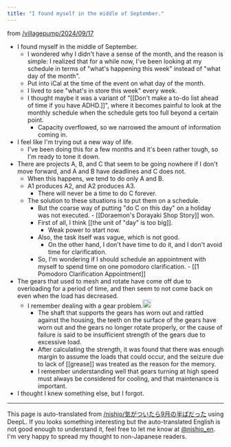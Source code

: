 ```yaml
---
title: "I found myself in the middle of September."
---
```


from [/villagepump/2024/09/17](https://scrapbox.io/villagepump/2024/09/17)
- I found myself in the middle of September.
    - I wondered why I didn't have a sense of the month, and the reason is simple: I realized that for a while now, I've been looking at my schedule in terms of "what's happening this week" instead of "what day of the month".
    - Put into iCal at the time of the event on what day of the month.
    - I lived to see "what's in store this week" every week.
    - I thought maybe it was a variant of "[[Don't make a to-do list ahead of time if you have ADHD.]]", where it becomes painful to look at the monthly schedule when the schedule gets too full beyond a certain point.
        - Capacity overflowed, so we narrowed the amount of information coming in.
- I feel like I'm trying out a new way of life.
    - I've been doing this for a few months and it's been rather tough, so I'm ready to tone it down.
- There are projects A, B, and C that seem to be going nowhere if I don't move forward, and A and B have deadlines and C does not.
    - When this happens, we tend to do only A and B.
    - A1 produces A2, and A2 produces A3.
        - There will never be a time to do C forever.
    - The solution to these situations is to put them on a schedule.
        - But the coarse way of putting "do C on this day" on a holiday was not executed.
                - [[Doraemon's Dorayaki Shop Story]] won.
        - First of all, I think [[the unit of "day" is too big]].
            - Weak power to start now.
        - Also, the task itself was vague, which is not good.
            - On the other hand, I don't have time to do it, and I don't avoid time for clarification.
        - So, I'm wondering if I should schedule an appointment with myself to spend time on one pomodoro clarification.
                - [[1 Pomodoro Clarification Appointment]]
- The gears that used to mesh and rotate have come off due to overloading for a period of time, and then seem to not come back on even when the load has decreased.
    - I remember dealing with a gear problem.<img src='https://scrapbox.io/api/pages/villagepump/Hiro Aki/icon' alt='/villagepump/Hiro Aki.icon' height="19.5"/>
        - The shaft that supports the gears has worn out and rattled against the housing, the teeth on the surface of the gears have worn out and the gears no longer rotate properly, or the cause of failure is said to be insufficient strength of the gears due to excessive load.
        - After calculating the strength, it was found that there was enough margin to assume the loads that could occur, and the seizure due to lack of [[grease]] was treated as the reason for the memory.
        - I remember understanding well that gears turning at high speed must always be considered for cooling, and that maintenance is important.
- I thought I knew something else, but I forgot.


---
This page is auto-translated from [/nishio/気がついたら9月の半ばだった](https://scrapbox.io/nishio/気がついたら9月の半ばだった) using DeepL. If you looks something interesting but the auto-translated English is not good enough to understand it, feel free to let me know at [@nishio_en](https://twitter.com/nishio_en). I'm very happy to spread my thought to non-Japanese readers.